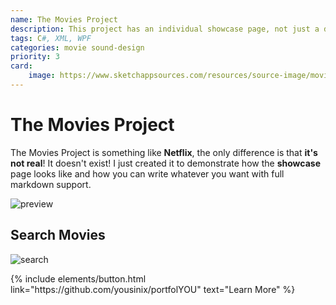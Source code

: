 ```yaml
---
name: The Movies Project
description: This project has an individual showcase page, not just a direct link to the project site or repo. Now you have more space to describe your awesome project!
tags: C#, XML, WPF
categories: movie sound-design
priority: 3
card:
    image: https://www.sketchappsources.com/resources/source-image/movie-badges-jurajjurik.png
---
```


# The Movies Project

The Movies Project is something like **Netflix**, the only difference is that **it's not real**! It doesn't exist! I just created it to demonstrate how the **showcase** page looks like and how you can write whatever you want with full markdown support.

![preview](https://www.sketchappsources.com/resources/source-image/we-were-soldiers-landing-page-dbruggisser.jpg)

## Search Movies

![search](https://www.sketchappsources.com/resources/source-image/microsoft-windows-10-virtual-keyboard-diogo-sousa.png)

<p class="text-center">
{% include elements/button.html link="https://github.com/yousinix/portfolYOU" text="Learn More" %}
</p>
